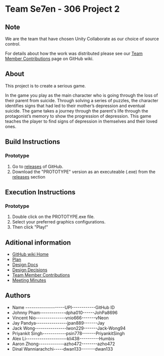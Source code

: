 # Team Se7en - 306 Project 2

## Note

We are the team that have chosen Unity Collaborate as our choice of source control.

For details about how the work was distributed please see our [Team Member Contributions](https://github.com/vNeon/306Project2/wiki/Team-member-contributions) page on GitHub wiki.

## About
This project is to create a serious game.

In the game you play as the main character who is going through the loss of their parent from suicide. Through solving a series of puzzles, the character identifies signs that had led to their mother’s depression and eventual suicide. The game takes a journey through the parent's life through the protagonist’s memory to show the progression of depression. This game teaches the player to find signs of depression in themselves and their loved ones.

## Build Instructions
### Prototype
1. Go to [releases](https://github.com/vNeon/306Project2/releases) of GitHub.
2. Download the "PROTOTYPE" version as an executeable (.exe) from the [releases](https://github.com/vNeon/306Project2/releases) section

## Execution Instructions
### Prototype
1. Double click on the PROTOTYPE.exe file.
2. Select your preferred graphics configurations.
3. Then click "Play!"

## Aditional information

* [GitHub wiki Home](https://github.com/vNeon/306Project2/wiki)
* [Plan](https://github.com/vNeon/306Project2/wiki/Plan)
* [Design Docs](https://github.com/vNeon/306Project2/wiki/Design-Documents)
* [Design Decisions](https://github.com/vNeon/306Project2/wiki/Design-Decisions)
* [Team Member Contributions](https://github.com/vNeon/306Project2/wiki/Team-member-contributions)
* [Meeting Minutes](https://github.com/vNeon/306Project2/wiki/Meeting-Minutes)


## Authors
* Name --------------------UPI------------GitHub ID
* Johnny Pham-------------dpha010------JohPa8696
* Vincent Nio---------------vnio666-------vNeon
* Jay Pandya----------------jpan889-------Jay
* Jack Wong----------------lwon229-------Jack-Wong94
* Priyankit Singh------------psin778-------PriyankitSingh
* Alex Li---------------------kli438----------Humbis
* Aaron Zhong-------------azho472--------azho472
* Dinal Wanniarachchi-----dwan133-------dwan133 
